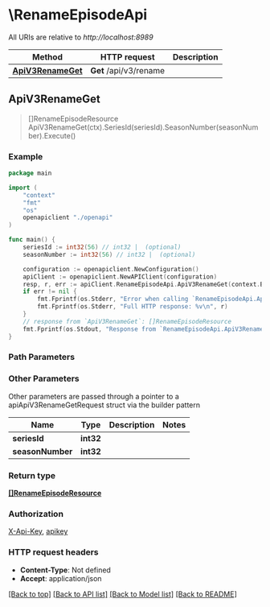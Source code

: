 # \RenameEpisodeApi

All URIs are relative to *http://localhost:8989*

Method | HTTP request | Description
------------- | ------------- | -------------
[**ApiV3RenameGet**](RenameEpisodeApi.md#ApiV3RenameGet) | **Get** /api/v3/rename | 



## ApiV3RenameGet

> []RenameEpisodeResource ApiV3RenameGet(ctx).SeriesId(seriesId).SeasonNumber(seasonNumber).Execute()



### Example

```go
package main

import (
    "context"
    "fmt"
    "os"
    openapiclient "./openapi"
)

func main() {
    seriesId := int32(56) // int32 |  (optional)
    seasonNumber := int32(56) // int32 |  (optional)

    configuration := openapiclient.NewConfiguration()
    apiClient := openapiclient.NewAPIClient(configuration)
    resp, r, err := apiClient.RenameEpisodeApi.ApiV3RenameGet(context.Background()).SeriesId(seriesId).SeasonNumber(seasonNumber).Execute()
    if err != nil {
        fmt.Fprintf(os.Stderr, "Error when calling `RenameEpisodeApi.ApiV3RenameGet``: %v\n", err)
        fmt.Fprintf(os.Stderr, "Full HTTP response: %v\n", r)
    }
    // response from `ApiV3RenameGet`: []RenameEpisodeResource
    fmt.Fprintf(os.Stdout, "Response from `RenameEpisodeApi.ApiV3RenameGet`: %v\n", resp)
}
```

### Path Parameters



### Other Parameters

Other parameters are passed through a pointer to a apiApiV3RenameGetRequest struct via the builder pattern


Name | Type | Description  | Notes
------------- | ------------- | ------------- | -------------
 **seriesId** | **int32** |  | 
 **seasonNumber** | **int32** |  | 

### Return type

[**[]RenameEpisodeResource**](RenameEpisodeResource.md)

### Authorization

[X-Api-Key](../README.md#X-Api-Key), [apikey](../README.md#apikey)

### HTTP request headers

- **Content-Type**: Not defined
- **Accept**: application/json

[[Back to top]](#) [[Back to API list]](../README.md#documentation-for-api-endpoints)
[[Back to Model list]](../README.md#documentation-for-models)
[[Back to README]](../README.md)

